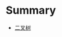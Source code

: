 # Summary

- [二叉树](./binary_tree.md)
    <!-- - [从进程开始说起](./chapter_2_1.md)
    - [隔离与限制](./chapter_2_2.md) -->
